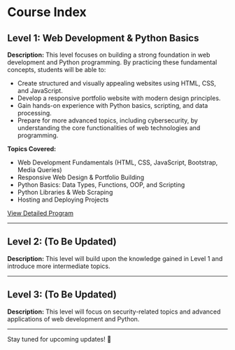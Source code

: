 # Course Index

## Level 1: Web Development & Python Basics

**Description:**
This level focuses on building a strong foundation in web development and Python programming. By practicing these fundamental concepts, students will be able to:
- Create structured and visually appealing websites using HTML, CSS, and JavaScript.
- Develop a responsive portfolio website with modern design principles.
- Gain hands-on experience with Python basics, scripting, and data processing.
- Prepare for more advanced topics, including cybersecurity, by understanding the core functionalities of web technologies and programming.

**Topics Covered:**
- Web Development Fundamentals (HTML, CSS, JavaScript, Bootstrap, Media Queries)
- Responsive Web Design & Portfolio Building
- Python Basics: Data Types, Functions, OOP, and Scripting
- Python Libraries & Web Scraping
- Hosting and Deploying Projects

[View Detailed Program](./2web%20dev%20and%20python)

---

## Level 2: **(To Be Updated)**

**Description:**
This level will build upon the knowledge gained in Level 1 and introduce more intermediate topics.

---

## Level 3: **(To Be Updated)**

**Description:**
This level will focus on security-related topics and advanced applications of web development and Python.

---

Stay tuned for upcoming updates! 🚀

